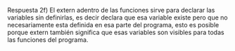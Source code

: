 
Respuesta 2f)
El extern adentro de las funciones sirve para declarar las variables sin definirlas, es decir declara que esa variable existe pero que no necesariamente esta definida en esa parte del programa, esto es posible porque extern también significa que esas variables son visibles para todas las funciones del programa. 
